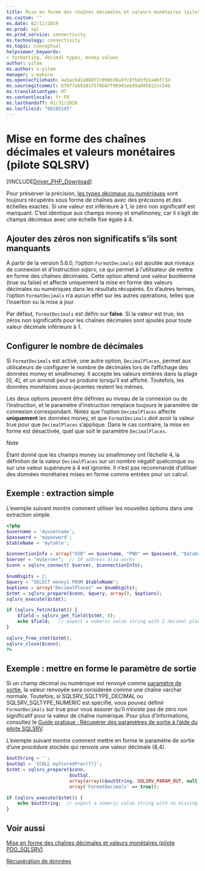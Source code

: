 ```yaml
---
title: Mise en forme des chaînes décimales et valeurs monétaires (pilote SQLSRV) | Microsoft Docs
ms.custom: ''
ms.date: 02/11/2019
ms.prod: sql
ms.prod_service: connectivity
ms.technology: connectivity
ms.topic: conceptual
helpviewer_keywords:
- formatting, decimal types, money values
author: yitam
ms.author: v-yitam
manager: v-mabarw
ms.openlocfilehash: 4a5ac641a98077c09bb38a5fc8fbd3fb1a4bf73d
ms.sourcegitcommit: b78f7ab9281f570b87f96991ebd9a095812cc546
ms.translationtype: HT
ms.contentlocale: fr-FR
ms.lasthandoff: 01/31/2020
ms.locfileid: "68265145"
---
```

# <a name="formatting-decimal-strings-and-money-values-sqlsrv-driver"></a>Mise en forme des chaînes décimales et valeurs monétaires (pilote SQLSRV)
[!INCLUDE[Driver_PHP_Download](../../includes/driver_php_download.md)]

Pour préserver la précision, [les types décimaux ou numériques](https://docs.microsoft.com/sql/t-sql/data-types/decimal-and-numeric-transact-sql) sont toujours récupérés sous forme de chaînes avec des précisions et des échelles exactes. Si une valeur est inférieure à 1, le zéro non significatif est manquant. C’est identique aux champs money et smallmoney, car il s’agit de champs décimaux avec une échelle fixe égale à 4.

## <a name="add-leading-zeroes-if-missing"></a>Ajouter des zéros non significatifs s’ils sont manquants
À partir de la version 5.6.0, l’option `FormatDecimals` est ajoutée aux niveaux de connexion et d’instruction sqlsrv, ce qui permet à l’utilisateur de mettre en forme des chaînes décimales. Cette option attend une valeur booléenne (true ou false) et affecte uniquement la mise en forme des valeurs décimales ou numériques dans les résultats récupérés. En d’autres termes, l’option `FormatDecimals` n’a aucun effet sur les autres opérations, telles que l’insertion ou la mise à jour.

Par défaut, `FormatDecimals` est défini sur **false**. Si la valeur est true, les zéros non significatifs pour les chaînes décimales sont ajoutés pour toute valeur décimale inférieure à 1.

## <a name="configure-number-of-decimal-places"></a>Configurer le nombre de décimales
Si `FormatDecimals` est activé, une autre option, `DecimalPlaces`, permet aux utilisateurs de configurer le nombre de décimales lors de l’affichage des données money et smallmoney. Il accepte les valeurs entières dans la plage [0, 4], et un arrondi peut se produire lorsqu’il est affiché. Toutefois, les données monétaires sous-jacentes restent les mêmes.

Les deux options peuvent être définies au niveau de la connexion ou de l’instruction, et le paramètre d’instruction remplace toujours le paramètre de connexion correspondant. Notez que l’option `DecimalPlaces` affecte **uniquement** les données money, et que `FormatDecimals` doit avoir la valeur true pour que `DecimalPlaces` s’applique. Dans le cas contraire, la mise en forme est désactivée, quel que soit le paramètre `DecimalPlaces`.

> [!NOTE]
> Étant donné que les champs money ou smallmoney ont l’échelle 4, la définition de la valeur `DecimalPlaces` sur un nombre négatif quelconque ou sur une valeur supérieure à 4 est ignorée. Il n’est pas recommandé d’utiliser des données monétaires mises en forme comme entrées pour un calcul.

## <a name="example---a-simple-fetch"></a>Exemple : extraction simple
L’exemple suivant montre comment utiliser les nouvelles options dans une extraction simple.

```php
<?php
$username = 'myusername';
$password = 'mypasword';
$tableName = 'mytable';

$connectionInfo = array("UID" => $username, "PWD" => $password, "Database" => "myDB", "FormatDecimals" => true);  
$server = "myServer";  // IP address also works
$conn = sqlsrv_connect( $server, $connectionInfo);  

$numDigits = 2;
$query = "SELECT money1 FROM $tableName";
$options = array("DecimalPlaces" => $numDigits);
$stmt = sqlsrv_prepare($conn, $query, array(), $options);
sqlsrv_execute($stmt);

if (sqlsrv_fetch($stmt)) {
    $field = sqlsrv_get_field($stmt, 0);  
    echo $field;   // expect a numeric value string with 2 decimal places
}

sqlsrv_free_stmt($stmt);
sqlsrv_close($conn);
?>
```

## <a name="example---format-the-output-parameter"></a>Exemple : mettre en forme le paramètre de sortie
Si un champ décimal ou numérique est renvoyé comme [paramètre de sortie](../../connect/php/how-to-retrieve-output-parameters-using-the-sqlsrv-driver.md), la valeur renvoyée sera considérée comme une chaîne varchar normale. Toutefois, si SQLSRV_SQLTYPE_DECIMAL ou SQLSRV_SQLTYPE_NUMERIC est spécifié, vous pouvez définir `FormatDecimals` sur true pour vous assurer qu’il n’existe pas de zéro non significatif pour la valeur de chaîne numérique. Pour plus d’informations, consultez le [Guide pratique : Récupérer des paramètres de sortie à l’aide du pilote SQLSRV](../..//connect/php/how-to-retrieve-output-parameters-using-the-sqlsrv-driver.md).

L’exemple suivant montre comment mettre en forme le paramètre de sortie d’une procédure stockée qui renvoie une valeur décimale (8,4).

```php
$outString = '';
$outSql = '{CALL myStoredProc(?)}';
$stmt = sqlsrv_prepare($conn, 
                       $outSql, 
                       array(array(&$outString, SQLSRV_PARAM_OUT, null, SQLSRV_SQLTYPE_DECIMAL(8, 4))),
                       array('FormatDecimals' => true));

if (sqlsrv_execute($stmt)) {
    echo $outString;  // expect a numeric value string with no missing leading zero
}
```

## <a name="see-also"></a>Voir aussi
[Mise en forme des chaînes décimales et valeurs monétaires (pilote PDO_SQLSRV)](../../connect/php/formatting-decimals-pdo-sqlsrv-driver.md)

[Récupération de données](../../connect/php/retrieving-data.md)
